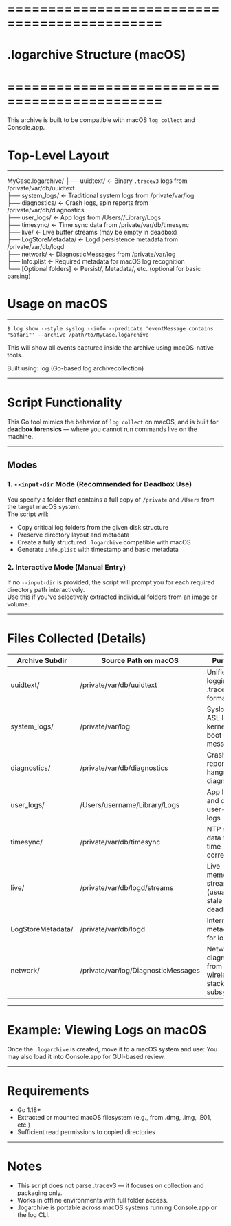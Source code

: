 # =============================================
#         .logarchive Structure (macOS)
# =============================================

This archive is built to be compatible with macOS `log collect` and Console.app.

# Top-Level Layout

-----------------
MyCase.logarchive/
├── uuidtext/             ← Binary `.tracev3` logs from /private/var/db/uuidtext  
├── system_logs/          ← Traditional system logs from /private/var/log  
├── diagnostics/          ← Crash logs, spin reports from /private/var/db/diagnostics  
├── user_logs/            ← App logs from /Users/<user>/Library/Logs  
├── timesync/             ← Time sync data from /private/var/db/timesync  
├── live/                 ← Live buffer streams (may be empty in deadbox)  
├── LogStoreMetadata/     ← Logd persistence metadata from /private/var/db/logd  
├── network/              ← DiagnosticMessages from /private/var/log  
├── Info.plist            ← Required metadata for macOS log recognition  
└── [Optional folders]    ← Persist/, Metadata/, etc. (optional for basic parsing)

# Usage on macOS

-----------------
```$ log show --style syslog --info --predicate 'eventMessage contains "Safari"' --archive /path/to/MyCase.logarchive```

This will show all events captured inside the archive using macOS-native tools.

Built using: log (Go-based log archivecollection)

-----------------

# Script Functionality

This Go tool mimics the behavior of `log collect` on macOS, and is built for **deadbox forensics** — where you cannot run commands live on the machine.

-----------------

## Modes

### 1. `--input-dir` Mode (Recommended for Deadbox Use)

You specify a folder that contains a full copy of `/private` and `/Users` from the target macOS system.  
The script will:

- Copy critical log folders from the given disk structure
- Preserve directory layout and metadata
- Create a fully structured `.logarchive` compatible with macOS
- Generate `Info.plist` with timestamp and basic metadata

### 2. Interactive Mode (Manual Entry)

If no `--input-dir` is provided, the script will prompt you for each required directory path interactively.  
Use this if you've selectively extracted individual folders from an image or volume.

---

# Files Collected (Details)

| Archive Subdir      | Source Path on macOS                        | Purpose                                                |
|---------------------|---------------------------------------------|--------------------------------------------------------|
| uuidtext/           | /private/var/db/uuidtext                    | Unified logging in .tracev3 format                     |
| system_logs/        | /private/var/log                            | Syslogs, ASL logs, kernel & boot messages              |
| diagnostics/        | /private/var/db/diagnostics                 | Crash reports, hangs, diagnostics                      |
| user_logs/          | /Users/username/Library/Logs                | App logs and custom user-space logs                    |
| timesync/           | /private/var/db/timesync                    | NTP sync data for time correlation                     |
| live/               | /private/var/db/logd/streams                | Live memory streams (usually stale in deadbox)         |
| LogStoreMetadata/   | /private/var/db/logd                        | Internal metadata for logd                             |
| network/            | /private/var/log/DiagnosticMessages         | Network diagnostics from wireless & stack subsystems   |

-----------------

# Example: Viewing Logs on macOS

Once the `.logarchive` is created, move it to a macOS system and use:
You may also load it into Console.app for GUI-based review.

-----------------

# Requirements
- Go 1.18+
- Extracted or mounted macOS filesystem (e.g., from .dmg, .img, .E01, etc.)
- Sufficient read permissions to copied directories

-----------------

# Notes
- This script does not parse .tracev3 — it focuses on collection and packaging only.
- Works in offline environments with full folder access.
- .logarchive is portable across macOS systems running Console.app or the log CLI.

